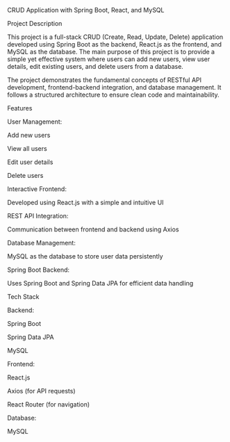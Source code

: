 CRUD Application with Spring Boot, React, and MySQL

Project Description

This project is a full-stack CRUD (Create, Read, Update, Delete) application developed using Spring Boot as the backend, React.js as the frontend, and MySQL as the database. The main purpose of this project is to provide a simple yet effective system where users can add new users, view user details, edit existing users, and delete users from a database.

The project demonstrates the fundamental concepts of RESTful API development, frontend-backend integration, and database management. It follows a structured architecture to ensure clean code and maintainability.

Features

User Management:

Add new users

View all users

Edit user details

Delete users

Interactive Frontend:

Developed using React.js with a simple and intuitive UI

REST API Integration:

Communication between frontend and backend using Axios

Database Management:

MySQL as the database to store user data persistently

Spring Boot Backend:

Uses Spring Boot and Spring Data JPA for efficient data handling

Tech Stack

Backend:

Spring Boot

Spring Data JPA

MySQL



Frontend:

React.js

Axios (for API requests)

React Router (for navigation)

Database:

MySQL
